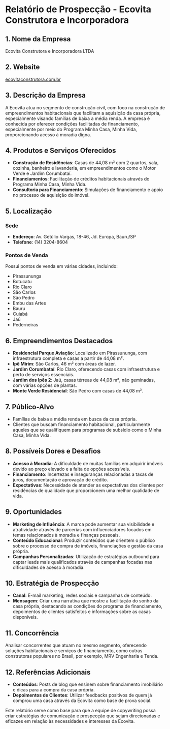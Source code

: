 # Relatório de Prospecção - Ecovita Construtora e Incorporadora

## 1. Nome da Empresa
Ecovita Construtora e Incorporadora LTDA

## 2. Website
[ecovitaconstrutora.com.br](http://www.ecovitaconstrutora.com.br)

## 3. Descrição da Empresa
A Ecovita atua no segmento de construção civil, com foco na construção de empreendimentos habitacionais que facilitam a aquisição da casa própria, especialmente visando famílias de baixa a média renda. A empresa é conhecida por oferecer condições facilitadas de financiamento, especialmente por meio do Programa Minha Casa, Minha Vida, proporcionando acesso à moradia digna.

## 4. Produtos e Serviços Oferecidos
- **Construção de Residências**: Casas de 44,08 m² com 2 quartos, sala, cozinha, banheiro e lavanderia, em empreendimentos como o Motor Verde e Jardim Corumbataí.
- **Financiamentos**: Facilitação de créditos habitacionais através do Programa Minha Casa, Minha Vida.
- **Consultoria para Financiamento**: Simulações de financiamento e apoio no processo de aquisição do imóvel.

## 5. Localização
### Sede
- **Endereço**: Av. Getúlio Vargas, 18-46, Jd. Europa, Bauru/SP
- **Telefone**: (14) 3204-8604

### Pontos de Venda
Possui pontos de venda em várias cidades, incluindo:
- Pirassununga
- Botucatu
- Rio Claro
- São Carlos
- São Pedro
- Embu das Artes
- Bauru
- Cuiabá
- Jaú
- Pederneiras

## 6. Empreendimentos Destacados
- **Residencial Parque Aviação**: Localizado em Pirassununga, com infraestrutura completa e casas a partir de 44,08 m².
- **Ipê Mirim**: São Carlos, 46 m² com áreas de lazer.
- **Jardim Corumbataí**: Rio Claro, oferecendo casas com infraestrutura e perto de serviços essenciais.
- **Jardim dos Ipês 2**: Jaú, casas térreas de 44,08 m², não geminadas, com várias opções de plantas.
- **Monte Verde Residencial**: São Pedro com casas de 44,08 m².

## 7. Público-Alvo
- Famílias de baixa a média renda em busca da casa própria.
- Clientes que buscam financiamento habitacional, particularmente aqueles que se qualifiquem para programas de subsídio como o Minha Casa, Minha Vida.

## 8. Possíveis Dores e Desafios
- **Acesso à Moradia**: A dificuldade de muitas famílias em adquirir imóveis devido ao preço elevado e a falta de opções acessíveis.
- **Financiamento**: Incertezas e inseguranças relacionadas a taxas de juros, documentação e aprovação de crédito.
- **Expectativas**: Necessidade de atender as expectativas dos clientes por residências de qualidade que proporcionem uma melhor qualidade de vida.

## 9. Oportunidades
- **Marketing de Influência**: A marca pode aumentar sua visibilidade e atratividade através de parcerias com influenciadores focados em temas relacionados à moradia e finanças pessoais.
- **Conteúdo Educacional**: Produzir conteúdos que orientem o público sobre o processo de compra de imóveis, financiações e gestão da casa própria.
- **Campanhas Personalizadas**: Utilização de estratégias outbound para captar leads mais qualificados através de campanhas focadas nas dificuldades de acesso à moradia.

## 10. Estratégia de Prospecção
- **Canal**: E-mail marketing, redes sociais e campanhas de conteúdo.
- **Mensagem**: Criar uma narrativa que mostre a facilitação do sonho da casa própria, destacando as condições do programa de financiamento, depoimentos de clientes satisfeitos e informações sobre as casas disponíveis.

## 11. Concorrência
Analisar concorrentes que atuam no mesmo segmento, oferecendo soluções habitacionais e serviços de financiamento, como outras construtoras populares no Brasil, por exemplo, MRV Engenharia e Tenda.

## 12. Referências Adicionais
- **Conteúdos**: Posts de blog que ensinem sobre financiamento imobiliário e dicas para a compra da casa própria.
- **Depoimentos de Clientes**: Utilizar feedbacks positivos de quem já comprou uma casa através da Ecovita como base de prova social.

Este relatório serve como base para que a equipe de copywriting possa criar estratégias de comunicação e prospecção que sejam direcionadas e eficazes em relação às necessidades e interesses da Ecovita.